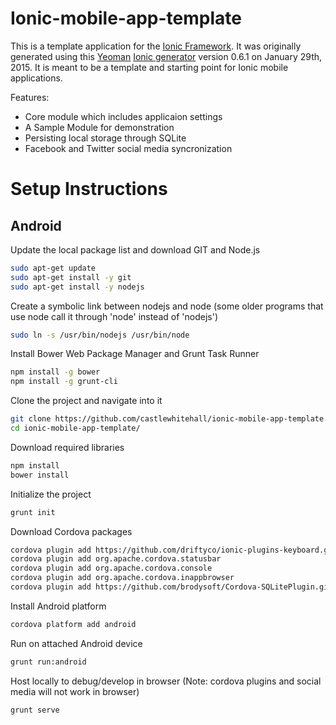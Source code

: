 # Ionic-mobile-app-template

This is a template application for the [Ionic Framework](http://ionicframework.com/). It was originally generated using this [Yeoman](http://yeoman.io/) [Ionic generator](https://github.com/diegonetto/generator-ionic) version 0.6.1 on January 29th, 2015. It is meant to be a template and starting point for Ionic mobile applications.

Features:
* Core module which includes applicaion settings
* A Sample Module for demonstration
* Persisting local storage through SQLite
* Facebook and Twitter social media syncronization


# Setup Instructions

## Android

Update the local package list and download GIT and Node.js 

```bash
sudo apt-get update
sudo apt-get install -y git
sudo apt-get install -y nodejs
```

Create a symbolic link between nodejs and node (some older programs that use node call it through 'node' instead of 'nodejs')

```bash
sudo ln -s /usr/bin/nodejs /usr/bin/node
```


Install Bower Web Package Manager and Grunt Task Runner

```bash
npm install -g bower
npm install -g grunt-cli
```


Clone the project and navigate into it

```bash
git clone https://github.com/castlewhitehall/ionic-mobile-app-template.git
cd ionic-mobile-app-template/
```


Download required libraries

```bash
npm install
bower install
```


Initialize the project

```bash
grunt init
```


Download Cordova packages

```bash
cordova plugin add https://github.com/driftyco/ionic-plugins-keyboard.git
cordova plugin add org.apache.cordova.statusbar
cordova plugin add org.apache.cordova.console
cordova plugin add org.apache.cordova.inappbrowser
cordova plugin add https://github.com/brodysoft/Cordova-SQLitePlugin.git
```


Install Android platform

```bash
cordova platform add android
```


Run on attached Android device


```bash
grunt run:android
```

Host locally to debug/develop in browser (Note: cordova plugins and social media will not work in browser)


```bash
grunt serve
```


